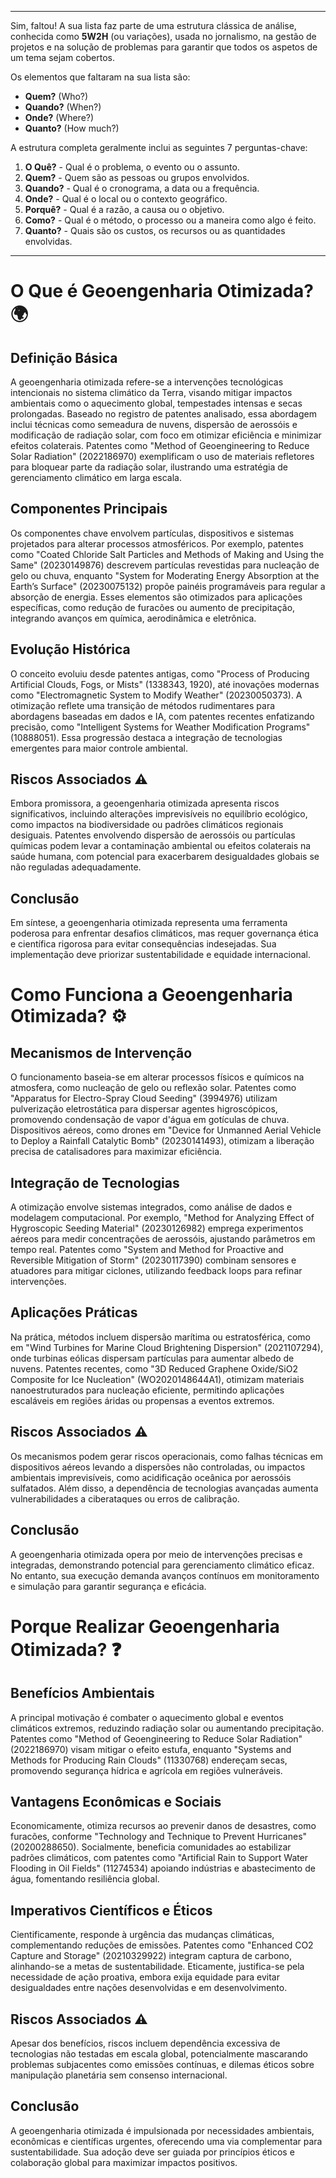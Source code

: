 ---- 

Sim, faltou! A sua lista faz parte de uma estrutura clássica de análise, conhecida como **5W2H** (ou variações), usada no jornalismo, na gestão de projetos e na solução de problemas para garantir que todos os aspetos de um tema sejam cobertos.

Os elementos que faltaram na sua lista são:

* **Quem?** (Who?)
* **Quando?** (When?)
* **Onde?** (Where?)
* **Quanto?** (How much?)

A estrutura completa geralmente inclui as seguintes 7 perguntas-chave:

1.  **O Quê?** - Qual é o problema, o evento ou o assunto.
2.  **Quem?** - Quem são as pessoas ou grupos envolvidos.
3.  **Quando?** - Qual é o cronograma, a data ou a frequência.
4.  **Onde?** - Qual é o local ou o contexto geográfico.
5.  **Porquê?** - Qual é a razão, a causa ou o objetivo.
6.  **Como?** - Qual é o método, o processo ou a maneira como algo é feito.
7.  **Quanto?** - Quais são os custos, os recursos ou as quantidades envolvidas.

----

# O Que é Geoengenharia Otimizada? 🌍

## Definição Básica
A geoengenharia otimizada refere-se a intervenções tecnológicas intencionais no sistema climático da Terra, visando mitigar impactos ambientais como o aquecimento global, tempestades intensas e secas prolongadas. Baseado no registro de patentes analisado, essa abordagem inclui técnicas como semeadura de nuvens, dispersão de aerossóis e modificação de radiação solar, com foco em otimizar eficiência e minimizar efeitos colaterais. Patentes como "Method of Geoengineering to Reduce Solar Radiation" (2022186970) exemplificam o uso de materiais refletores para bloquear parte da radiação solar, ilustrando uma estratégia de gerenciamento climático em larga escala.

## Componentes Principais
Os componentes chave envolvem partículas, dispositivos e sistemas projetados para alterar processos atmosféricos. Por exemplo, patentes como "Coated Chloride Salt Particles and Methods of Making and Using the Same" (20230149876) descrevem partículas revestidas para nucleação de gelo ou chuva, enquanto "System for Moderating Energy Absorption at the Earth’s Surface" (20230075132) propõe painéis programáveis para regular a absorção de energia. Esses elementos são otimizados para aplicações específicas, como redução de furacões ou aumento de precipitação, integrando avanços em química, aerodinâmica e eletrônica.

## Evolução Histórica
O conceito evoluiu desde patentes antigas, como "Process of Producing Artificial Clouds, Fogs, or Mists" (1338343, 1920), até inovações modernas como "Electromagnetic System to Modify Weather" (20230050373). A otimização reflete uma transição de métodos rudimentares para abordagens baseadas em dados e IA, com patentes recentes enfatizando precisão, como "Intelligent Systems for Weather Modification Programs" (10888051). Essa progressão destaca a integração de tecnologias emergentes para maior controle ambiental.

## Riscos Associados ⚠️
Embora promissora, a geoengenharia otimizada apresenta riscos significativos, incluindo alterações imprevisíveis no equilíbrio ecológico, como impactos na biodiversidade ou padrões climáticos regionais desiguais. Patentes envolvendo dispersão de aerossóis ou partículas químicas podem levar a contaminação ambiental ou efeitos colaterais na saúde humana, com potencial para exacerbarem desigualdades globais se não reguladas adequadamente.

## Conclusão
Em síntese, a geoengenharia otimizada representa uma ferramenta poderosa para enfrentar desafios climáticos, mas requer governança ética e científica rigorosa para evitar consequências indesejadas. Sua implementação deve priorizar sustentabilidade e equidade internacional.

# Como Funciona a Geoengenharia Otimizada? ⚙️

## Mecanismos de Intervenção
O funcionamento baseia-se em alterar processos físicos e químicos na atmosfera, como nucleação de gelo ou reflexão solar. Patentes como "Apparatus for Electro-Spray Cloud Seeding" (3994976) utilizam pulverização eletrostática para dispersar agentes higroscópicos, promovendo condensação de vapor d'água em gotículas de chuva. Dispositivos aéreos, como drones em "Device for Unmanned Aerial Vehicle to Deploy a Rainfall Catalytic Bomb" (20230141493), otimizam a liberação precisa de catalisadores para maximizar eficiência.

## Integração de Tecnologias
A otimização envolve sistemas integrados, como análise de dados e modelagem computacional. Por exemplo, "Method for Analyzing Effect of Hygroscopic Seeding Material" (20230126982) emprega experimentos aéreos para medir concentrações de aerossóis, ajustando parâmetros em tempo real. Patentes como "System and Method for Proactive and Reversible Mitigation of Storm" (20230117390) combinam sensores e atuadores para mitigar ciclones, utilizando feedback loops para refinar intervenções.

## Aplicações Práticas
Na prática, métodos incluem dispersão marítima ou estratosférica, como em "Wind Turbines for Marine Cloud Brightening Dispersion" (2021107294), onde turbinas eólicas dispersam partículas para aumentar albedo de nuvens. Patentes recentes, como "3D Reduced Graphene Oxide/SiO2 Composite for Ice Nucleation" (WO2020148644A1), otimizam materiais nanoestruturados para nucleação eficiente, permitindo aplicações escaláveis em regiões áridas ou propensas a eventos extremos.

## Riscos Associados ⚠️
Os mecanismos podem gerar riscos operacionais, como falhas técnicas em dispositivos aéreos levando a dispersões não controladas, ou impactos ambientais imprevisíveis, como acidificação oceânica por aerossóis sulfatados. Além disso, a dependência de tecnologias avançadas aumenta vulnerabilidades a ciberataques ou erros de calibração.

## Conclusão
A geoengenharia otimizada opera por meio de intervenções precisas e integradas, demonstrando potencial para gerenciamento climático eficaz. No entanto, sua execução demanda avanços contínuos em monitoramento e simulação para garantir segurança e eficácia.

# Porque Realizar Geoengenharia Otimizada? ❓

## Benefícios Ambientais
A principal motivação é combater o aquecimento global e eventos climáticos extremos, reduzindo radiação solar ou aumentando precipitação. Patentes como "Method of Geoengineering to Reduce Solar Radiation" (2022186970) visam mitigar o efeito estufa, enquanto "Systems and Methods for Producing Rain Clouds" (11330768) endereçam secas, promovendo segurança hídrica e agrícola em regiões vulneráveis.

## Vantagens Econômicas e Sociais
Economicamente, otimiza recursos ao prevenir danos de desastres, como furacões, conforme "Technology and Technique to Prevent Hurricanes" (20200288650). Socialmente, beneficia comunidades ao estabilizar padrões climáticos, com patentes como "Artificial Rain to Support Water Flooding in Oil Fields" (11274534) apoiando indústrias e abastecimento de água, fomentando resiliência global.

## Imperativos Científicos e Éticos
Cientificamente, responde à urgência das mudanças climáticas, complementando reduções de emissões. Patentes como "Enhanced CO2 Capture and Storage" (20210329922) integram captura de carbono, alinhando-se a metas de sustentabilidade. Eticamente, justifica-se pela necessidade de ação proativa, embora exija equidade para evitar desigualdades entre nações desenvolvidas e em desenvolvimento.

## Riscos Associados ⚠️
Apesar dos benefícios, riscos incluem dependência excessiva de tecnologias não testadas em escala global, potencialmente mascarando problemas subjacentes como emissões contínuas, e dilemas éticos sobre manipulação planetária sem consenso internacional.

## Conclusão
A geoengenharia otimizada é impulsionada por necessidades ambientais, econômicas e científicas urgentes, oferecendo uma via complementar para sustentabilidade. Sua adoção deve ser guiada por princípios éticos e colaboração global para maximizar impactos positivos.
